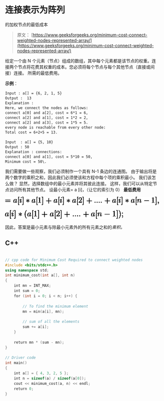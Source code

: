 # 连接表示为阵列

的加权节点的最低成本

> 原文： [https://www.geeksforgeeks.org/minimum-cost-connect-weighted-nodes-represented-array/](https://www.geeksforgeeks.org/minimum-cost-connect-weighted-nodes-represented-array/)

给定一个由 N 个元素（节点）组成的数组，其中每个元素都是该节点的权重。连接两个节点将花费其权重的成本。您必须将每个节点与每个其他节点（直接或间接）连接。 所需的最低费用。

**示例**：

```
Input : a[] = {6, 2, 1, 5}
Output :  13
Explanation : 
Here, we connect the nodes as follows:
connect a[0] and a[2], cost = 6*1 = 6,
connect a[2] and a[1], cost = 1*2 = 2,
connect a[2] and a[3], cost = 1*5 = 5.
every node is reachable from every other node:
Total cost = 6+2+5 = 13.

Input  : a[] = {5, 10}
Output : 50
Explanation : connections:
connect a[0] and a[1], cost = 5*10 = 50,
Minimum cost = 50\. 

```

我们需要做一些观察，我们必须制作一个具有 N-1 条边的连通图。 由于输出将是两个数字的乘积之和，因此我们必须使该和方程中每个项的乘积最小。 我们该怎么做？ 显然，选择数组中的最小元素并将其彼此连接。 这样，我们可以从特定节点访问所有其他节点。
设最小元素= a [i]，（让它的索引为 0）
**最低费用**

![=a[i]*a[1]+a[i]*a[2]+....+a[i]*a[n-1], ](img/cf4a6cc09b9612449a78884c7a9e9ad8.png "Rendered by QuickLaTeX.com")

![a[i]*(a[1]+a[2]+....+a[n-1]);](img/25667a7fb5bdd7fc3d4a60498005f5f9.png "Rendered by QuickLaTeX.com")

因此，答案是最小元素与除最小元素外的所有元素之和的*乘积。*

## C++

```cpp

// cpp code for Minimum Cost Required to connect weighted nodes 
#include <bits/stdc++.h> 
using namespace std; 
int minimum_cost(int a[], int n) 
{ 
    int mn = INT_MAX; 
    int sum = 0; 
    for (int i = 0; i < n; i++) { 

        // To find the minimum element  
        mn = min(a[i], mn); 

        // sum of all the elements  
        sum += a[i];  
    } 

    return mn * (sum - mn); 
} 

// Driver code 
int main() 
{ 
    int a[] = { 4, 3, 2, 5 }; 
    int n = sizeof(a) / sizeof(a[0]); 
    cout << minimum_cost(a, n) << endl; 
    return 0; 
} 

```